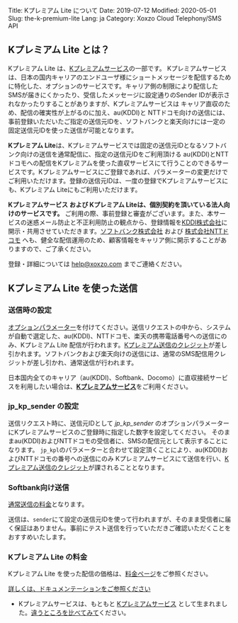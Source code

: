 Title: Kプレミアム Lite について
Date: 2019-07-12
Modified: 2020-05-01
Slug: the-k-premium-lite
Lang: ja
Category: Xoxzo Cloud Telephony/SMS API

## Kプレミアム Lite とは？

Kプレミアム Lite は、[Kプレミアムサービス](https://help.xoxzo.com/ja/xoxzo-cloud-telephony/articles/the-k-premium-service/)の一部です。
Kプレミアムサービスは、日本の国内キャリアのエンドユーザ様にショートメッセージを配信するために特化した、オプションのサービスです。キャリア側の制限により配信したSMSが届きにくかったり、受信したメッセージに設定通りのSender IDが表示されなかったりすることがありますが、Kプレミアムサービスは キャリア直収のため、配信の確実性が上がるのに加え、au(KDDI)と NTTドコモ向けの送信には、事前登録いただいたご指定の送信元IDを、ソフトバンクと楽天向けには一定の固定送信元IDを使った送信が可能となります。

**Kプレミアム Lite**は、Kプレミアムサービスでは固定の送信元IDとなるソフトバンク向けの送信を通常配信に、指定の送信元IDをご利用頂ける au(KDDI)とNTT
ドコモへの配信をKプレミアムを使った直収サービスにて行うことのできるサービスです。Kプレミアムサービスにご登録であれば、パラメーターの変更だけでご利用いただけます。登録の送信元IDは、一度の登録でKプレミアムサービスにも、Kプレミアム Liteにもご利用いただけます。

**Kプレミアムサービス および Kプレミアム Liteは、個別契約を頂いている法人向けのサービスです。** ご利用の際、事前登録と審査がございます。また、本サービスの迷惑メール防止と不正利用防止の観点から、登録情報を[KDDI株式会社](http://www.kddi.com/)に開示・共用させていただきます。[ソフトバンク株式会社](https://www.softbank.jp/) および [株式会社NTTドコモ](https://www.nttdocomo.co.jp/) へも、健全な配信運用のため、顧客情報をキャリア側に開示することがありますので、ご了承ください。

登録・詳細については [help@xoxzo.com](mailto:help@xoxzo.com) までご連絡ください。

## Kプレミアム Lite を使った送信

### 送信時の設定

[オプションパラメーター](http://docs.xoxzo.com/ja/sms.html#jp-specific-optional-parameters)を付けてください。送信リクエストの中から、システムが自動で選定した、au(KDDI)、NTTドコモ、楽天の携帯電話番号への送信にのみ、Kプレミアム Lite 配信が行われます。[Kプレミアム送信のクレジット](https://www.xoxzo.com/ja/about/pricing/sms/#send-sms)が差し引かれます。ソフトバンクおよび楽天向けの送信には、通常のSMS配信用クレジットが差し引かれ、通常送信が行われます。

日本国内全てのキャリア（au(KDDI)、Softbank、Docomo）に直収接続サービスを利用したい場合は、[**Kプレミアムサービス**](https://help.xoxzo.com/ja/xoxzo-cloud-telephony/articles/the-k-premium-service/)をご利用ください。

### jp_kp_sender の設定

送信リクエスト時に、送信元IDとして *jp_kp_sender* のオプションパラメーターにKプレミアムサービスのご登録時に指定した数字を設定してください。
そのままau(KDDI)およびNTTドコモの受信者に、SMSの配信元として表示することになります。
```jp_kpl```のパラメーターと合わせて設定頂くことにより、au(KDDI)およびNTTドコモの番号への送信にのみ Kプレミアムサービスにて送信を行い、[Kプレミアム送信のクレジット](https://www.xoxzo.com/ja/about/pricing/sms/#send-sms)が課されることとなります。

### Softbank向け送信

[通常送信の料金](https://www.xoxzo.com/ja/about/pricing/sms/#send-sms)となります。

送信は、```sender```にて設定の送信元IDを使って行われますが、そのまま受信者に届く保証はありません。事前にテスト送信を行っていただきご確認いただくことをおすすめいたします。

### Kプレミアム Lite の料金

Kプレミアム Lite を使った配信の価格は、[料金ページ](https://www.xoxzo.com/ja/about/pricing/sms/#send-sms)をご参照ください。

[詳しくは、ドキュメンテーションをご参照ください](http://docs.xoxzo.com/ja/sms.html#jp-specific-optional-parameters)

* Kプレミアムサービスは、もともと [Kプレミアムサービス](https://help.xoxzo.com/ja/xoxzo-cloud-telephony/articles/the-k-premium-service) として生まれました。[違うところを比べてみて](https://help.xoxzo.com/ja/xoxzo-cloud-telephony/articles/the-k-premium-service-comparison)ください。
